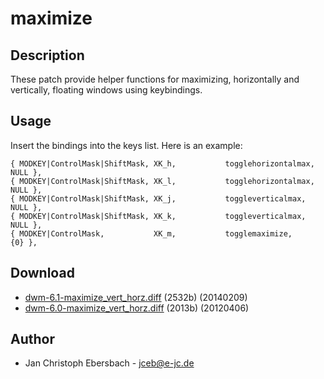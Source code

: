 maximize
========

Description
-----------
These patch provide helper functions for maximizing, horizontally and
vertically, floating windows using keybindings.

Usage
-----
Insert the bindings into the keys list. Here is an example:

	{ MODKEY|ControlMask|ShiftMask, XK_h,           togglehorizontalmax, NULL },
	{ MODKEY|ControlMask|ShiftMask, XK_l,           togglehorizontalmax, NULL },
	{ MODKEY|ControlMask|ShiftMask, XK_j,           toggleverticalmax,   NULL },
	{ MODKEY|ControlMask|ShiftMask, XK_k,           toggleverticalmax,   NULL },
	{ MODKEY|ControlMask,           XK_m,           togglemaximize,      {0} },

Download
--------
* [dwm-6.1-maximize_vert_horz.diff](dwm-6.1-maximize_vert_horz.diff) (2532b) (20140209)
* [dwm-6.0-maximize_vert_horz.diff](dwm-6.0-maximize_vert_horz.diff) (2013b) (20120406)

Author
------
 * Jan Christoph Ebersbach - <jceb@e-jc.de>
